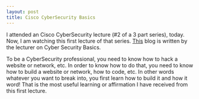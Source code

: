 ```yaml
---
layout: post
title: Cisco CyberSecurity Basics
---
```


I attended an Cisco CyberSecurity lecture (#2 of a 3 part series), today. Now, I am watching this first lecture of that series. 
[This](https://learningnetwork.cisco.com/blogs/vip-perspectives/2018/06/15/attack-vs-defence-my-role-as-a-defender) blog is written by the lecturer on Cyber Security Basics.

To be a CyberSecurity professional, you need to know how to hack a website or network, etc. In order to know how to do that, you need to know how to build a website or network, how to code, etc. In other words whatever you want to break into, you first learn how to build it and how it word! That is the most useful learning or affirmation I have received from this first lecture. 
